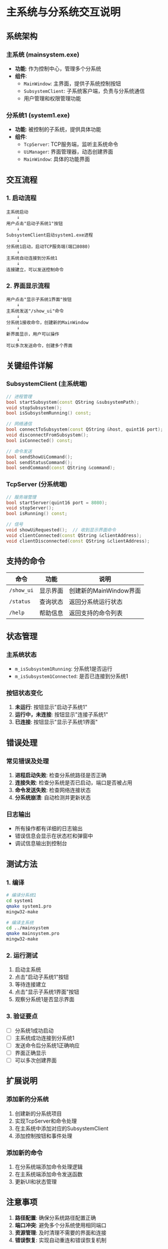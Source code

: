 # 主系统与分系统交互说明

## 系统架构

### 主系统 (mainsystem.exe)
- **功能**: 作为控制中心，管理多个分系统
- **组件**: 
  - `MainWindow`: 主界面，提供子系统控制按钮
  - `SubsystemClient`: 子系统客户端，负责与分系统通信
  - 用户管理和权限管理功能

### 分系统1 (system1.exe)
- **功能**: 被控制的子系统，提供具体功能
- **组件**:
  - `TcpServer`: TCP服务端，监听主系统命令
  - `UiManager`: 界面管理器，动态创建界面
  - `MainWindow`: 具体的功能界面

## 交互流程

### 1. 启动流程
```
主系统启动
    ↓
用户点击"启动子系统1"按钮
    ↓
SubsystemClient启动system1.exe进程
    ↓
分系统1启动，启动TCP服务端(端口8080)
    ↓
主系统自动连接到分系统1
    ↓
连接建立，可以发送控制命令
```

### 2. 界面显示流程
```
用户点击"显示子系统1界面"按钮
    ↓
主系统发送"/show_ui"命令
    ↓
分系统1接收命令，创建新的MainWindow
    ↓
新界面显示，用户可以操作
    ↓
可以多次发送命令，创建多个界面
```

## 关键组件详解

### SubsystemClient (主系统端)
```cpp
// 进程管理
bool startSubsystem(const QString &subsystemPath);
void stopSubsystem();
bool isSubsystemRunning() const;

// 网络通信
bool connectToSubsystem(const QString &host, quint16 port);
void disconnectFromSubsystem();
bool isConnected() const;

// 命令发送
bool sendShowUiCommand();
bool sendStatusCommand();
bool sendCommand(const QString &command);
```

### TcpServer (分系统端)
```cpp
// 服务端管理
bool startServer(quint16 port = 8080);
void stopServer();
bool isRunning() const;

// 信号
void showUiRequested();  // 收到显示界面命令
void clientConnected(const QString &clientAddress);
void clientDisconnected(const QString &clientAddress);
```

## 支持的命令

| 命令 | 功能 | 说明 |
|------|------|------|
| `/show_ui` | 显示界面 | 创建新的MainWindow界面 |
| `/status` | 查询状态 | 返回分系统运行状态 |
| `/help` | 帮助信息 | 返回支持的命令列表 |

## 状态管理

### 主系统状态
- `m_isSubsystem1Running`: 分系统1是否运行
- `m_isSubsystem1Connected`: 是否已连接到分系统1

### 按钮状态变化
1. **未运行**: 按钮显示"启动子系统1"
2. **运行中，未连接**: 按钮显示"连接子系统1"
3. **已连接**: 按钮显示"显示子系统1界面"

## 错误处理

### 常见错误及处理
1. **进程启动失败**: 检查分系统路径是否正确
2. **连接失败**: 检查分系统是否已启动，端口是否被占用
3. **命令发送失败**: 检查网络连接状态
4. **分系统崩溃**: 自动检测并更新状态

### 日志输出
- 所有操作都有详细的日志输出
- 错误信息会显示在状态栏和弹窗中
- 调试信息输出到控制台

## 测试方法

### 1. 编译
```bash
# 编译分系统1
cd system1
qmake system1.pro
mingw32-make

# 编译主系统
cd ../mainsystem
qmake mainsystem.pro
mingw32-make
```

### 2. 运行测试
1. 启动主系统
2. 点击"启动子系统1"按钮
3. 等待连接建立
4. 点击"显示子系统1界面"按钮
5. 观察分系统1是否显示界面

### 3. 验证要点
- [ ] 分系统1成功启动
- [ ] 主系统成功连接到分系统1
- [ ] 发送命令后分系统1正确响应
- [ ] 界面正确显示
- [ ] 可以多次创建界面

## 扩展说明

### 添加新的分系统
1. 创建新的分系统项目
2. 实现TcpServer和命令处理
3. 在主系统中添加对应的SubsystemClient
4. 添加控制按钮和事件处理

### 添加新的命令
1. 在分系统端添加命令处理逻辑
2. 在主系统端添加命令发送函数
3. 更新UI和状态管理

## 注意事项

1. **路径配置**: 确保分系统路径配置正确
2. **端口冲突**: 避免多个分系统使用相同端口
3. **资源管理**: 及时清理不需要的界面和连接
4. **错误恢复**: 实现自动重连和错误恢复机制 